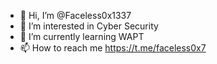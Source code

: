 - 👋 Hi, I’m @Faceless0x1337
- 👀 I’m interested in Cyber Security
- 🌱 I’m currently learning WAPT
- 📫 How to reach me https://t.me/faceless0x7
